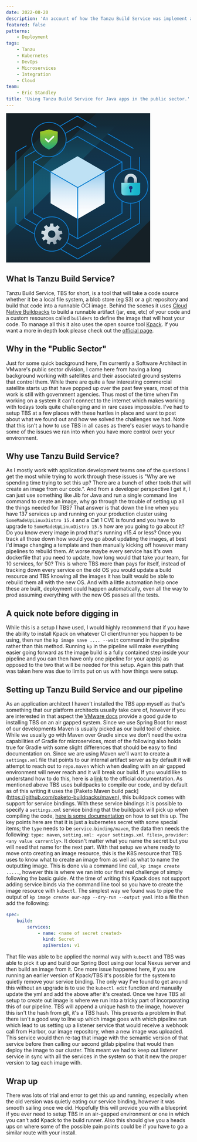 ```yaml
---
date: 2022-08-20
description: 'An account of how the Tanzu Build Service was implement at Tanzu SLED client sites'
featured: false
patterns:
    - Deployment
tags:
    - Tanzu
    - Kubernetes
    - DevOps
    - Microservices
    - Integration
    - Cloud
team:
    - Eric Standley
title: 'Using Tanzu Build Service for Java apps in the public sector.'
---
```


![Tanzu Build Service](images/tbs.png)

## What Is Tanzu Build Service?

Tanzu Build Service, TBS for short, is a tool that will take a code source whether it be a local file system, a blob store (eg S3) or a git repository and build that code into a runnable OCI image. Behind the scenes it uses [Cloud Native Buildpacks](https://buildpacks.io/) to build a runnable artifact (jar, exe, etc) of your code and a custom resources called `builders` to define the image that will host your code. To manage all this it also uses the open source tool [Kpack](https://github.com/pivotal/kpack). If you want a more in depth look please check out the [official page](https://tanzu.vmware.com/build-service).

## Why in the "Public Sector"

Just for some quick background here, I'm currently a Software Architect in VMware's public sector division, I came here from having a long background working with satellites and their associated ground systems that control them. While there are quite a few interesting commercial satellite starts up that have popped up over the past few years, most of this work is still with government agencies. Thus most of the time when I'm working on a system it can't connect to the internet which makes working with todays tools quite challenging and in rare cases impossible. I've had to setup TBS at a few places with these hurtles in place and want to post about what we found out and how we solved the challenges we had. Note that this isn't a how to use TBS in all cases as there's easier ways to handle some of the issues we ran into when you have more control over your environment.

## Why use Tanzu Build Service?

As I mostly work with application development teams one of the questions I get the most while trying to work through these issues is "Why are we spending time trying to set this up? There are a bunch of other tools that will create an image from our code.". And from a developer perspective I get it, I can just use something like Jib for Java and run a single command line command to create an image, why go through the trouble of setting up all the things needed for TBS? That answer is that down the line when you have 137 services up and running on your production cluster using `SomeMadeUpLinuxDistro 15.4` and a Cat 1 CVE is found and you have to upgrade to `SomeMadeUpLinuxDistro 15.5` how are you going to go about it? Do you know every image in prod that's running v15.4 or less? Once you track all those down how would you go about updating the images, at best i'd image changing a template and then manually kicking off however many pipelines to rebuild them. At worse maybe every service has it's own dockerfile that you need to update, how long would that take your team, for 10 services, for 50? This is where TBS more than pays for itself, instead of tracking down every service on the old OS you would update a build resource and TBS knowing all the images it has built would be able to rebuild them all with the new OS. And with a little automation help once these are built, deployment could happen automatically, even all the way to prod assuming everything with the new OS passes all the tests.

## A quick note before digging in

While this is a setup I have used, I would highly recommend that if you have the ability to install Kpack on whatever CI client/runner you happen to be using, then run the `kp image save .... --wait` command in the pipeline rather than this method. Running `kp` in the pipeline will make everything easier going forward as the image build is a fully contained step inside your pipeline and you can then have only one pipeline for your app(s) as opposed to the two that will be needed for this setup. Again this path that was taken here was due to limits put on us with how things were setup.

## Setting up Tanzu Build Service and our pipeline

As an application architect I haven't installed the TBS app myself as that's something that our platform architects usually take care of, however if you are interested in that aspect the [VMware docs](https://docs.vmware.com/en/VMware-Tanzu-Build-Service/index.html) provide a good guide to installing TBS on an air gapped system. Since we use Spring Boot for most of our developments Maven is usually picked as our build tool of choice. While we usually go with Maven over Gradle since we don't need the extra capabilities of Gradle for microservices, most of the following also holds true for Gradle with some slight differences that should be easy to find documentation on. Since we are using Maven we'll want to create a `settings.xml` file that points to our internal artifact server as by default it will attempt to reach out to `repo.maven` which when dealing with an air gapped environment will never reach and it will break our build. If you would like to understand how to do this, here is a [link](https://maven.apache.org/guides/mini/guide-mirror-settings.html) to the official documentation. As mentioned above TBS uses buildpacks to compile our code, and by default as of this writing it uses the [Paketo Maven build pack] (https://github.com/paketo-buildpacks/maven), this buildpack comes with support for service bindings. With these service bindings it is possible to specify a `settings.xml` service binding that the buildpack will pick up when compiling the code, [here is some documentation](https://github.com/pivotal/kpack/blob/main/docs/servicebindings.md) on how to set this up. The key points here are that it is just a kubernetes secret with some special items; the `type` needs to be `service.binding/maven`, the data then needs the following: `type: maven`, `setting.xml: <your settings.xml files>`, `provider: <any value currently>`. It doesn't matter what you name the secret but you will need that name for the next part. With that setup we where ready to move onto creating an image resource, this is the K8S resource that TBS uses to know what to create an image from as well as what to name the outputting image. This is done via a command line call, `kp image create .....`, however this is where we ran into our first real challenge of simply following the basic guide. At the time of writing this Kpack does not support adding service binds via the command line tool so you have to create the image resource with `kubectl`. The simplest way we found was to pipe the output of `kp image create our-app --dry-run --output yaml` into a file then add the following:

```yml
spec:
    build:
        services:
            - name: <name of secret created>
              kind: Secret
              apiVersion: v1
```

That file was able to be applied the normal way with `kubectl` and TBS was able to pick it up and build our Spring Boot using our local Nexus server and then build an image from it. One more issue happened here, if you are running an earlier version of Kpack/TBS it's possible for the system to quietly remove your service binding. The only way I've found to get around this without an upgrade is to use the `kubectl edit` function and manually update the yml and add the above after it's created. Once we have TBS all setup to create out image is where we run into a tricky part of incorporating this of our pipeline. TBS will append a unique hash to the image, however this isn't the hash from git, it's a TBS hash. This presents a problem in that there isn't a good way to line up which image goes with which pipeline run which lead to us setting up a listener service that would receive a webhook call from Harbor, our image repository, when a new image was uploaded. This service would then re-tag that image with the semantic version of that service before then calling our second gitlab pipeline that would then deploy the image to our cluster. This meant we had to keep out listener service in sync with all the services in the system so that it new the proper version to tag each image with.

## Wrap up

There was lots of trial and error to get this up and running, especially when the old version was quietly eating our service binding, however it was smooth sailing once we did. Hopefully this will provide you with a blueprint if you ever need to setup TBS in an air-gapped environment or one in which you can't add Kpack to the build runner. Also this should give you a heads ups on where some of the possible pain points could be if you have to go a similar route with your install.

